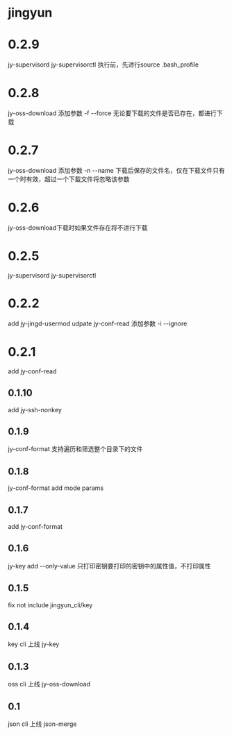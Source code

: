 # jingyun

# 0.2.9
jy-supervisord jy-supervisorctl 执行前，先进行source .bash_profile

# 0.2.8
jy-oss-download 添加参数 -f --force 无论要下载的文件是否已存在，都进行下载

# 0.2.7
jy-oss-download 添加参数 -n --name  下载后保存的文件名，仅在下载文件只有一个时有效，超过一个下载文件将忽略该参数

# 0.2.6
jy-oss-download下载时如果文件存在将不进行下载

# 0.2.5
jy-supervisord
jy-supervisorctl

# 0.2.2
add jy-jingd-usermod
udpate jy-conf-read 添加参数 -i --ignore

# 0.2.1
add jy-conf-read

## 0.1.10
add jy-ssh-nonkey

## 0.1.9
jy-conf-format 支持遍历和筛选整个目录下的文件

## 0.1.8
jy-conf-format add mode params

## 0.1.7
add jy-conf-format

## 0.1.6
jy-key add --only-value 只打印密钥要打印的密钥中的属性值，不打印属性

## 0.1.5
fix not include jingyun_cli/key

## 0.1.4
key cli 上线 jy-key

## 0.1.3
oss cli 上线 jy-oss-download

## 0.1
json cli 上线 json-merge